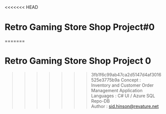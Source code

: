 <<<<<<< HEAD
# Retro Gaming Store Shop Project#0
=======
# Retro Gaming Store Shop Project 0
>>>>>>> 3fb1f6c99ab47ca2d5147d4af3016525e3775b9a
Concept : Inventory and Customer Order Management Application\
Languages : C# UI / Azure SQL Repo-DB\
Author : sid.hinson@revature.net
